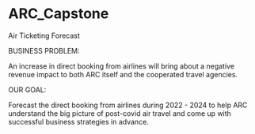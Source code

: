 # ARC_Capstone
Air Ticketing Forecast

BUSINESS PROBLEM:

An increase in direct booking from airlines will bring 
about a negative revenue impact to both ARC itself 
and the cooperated travel agencies.

OUR GOAL:

Forecast the direct booking from airlines during 
2022 - 2024 to help ARC understand the big 
picture of post-covid air travel and come up with 
successful business strategies in advance.

